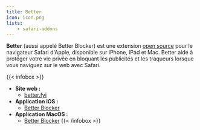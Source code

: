 ```yaml
---
title: Better
icon: icon.png
lists:
    - safari-addons
---
```


**Better** (aussi appelé Better Blocker) est une extension [open source][floss] pour le navigateur Safari d'Apple, disponible sur iPhone, iPad et Mac. Better aide à protéger votre vie privée en bloquant les publicités et les traqueurs lorsque vous naviguez sur le web avec Safari.

{{< infobox >}}
- **Site web :**
    - [better.fyi](https://better.fyi)
- **Application iOS :**
    - [Better Blocker](https://apps.apple.com/app/better-by-ind-ie/id1080964978)
- **Application MacOS :**
    - [Better Blocker](https://apps.apple.com/app/better/id1121192229)
{{< /infobox >}}

[floss]: https://web.archive.org/web/20180904102804/https://switching.social/what-is-open-source-software/

